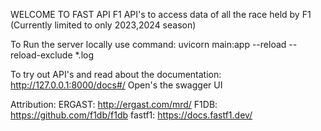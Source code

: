 WELCOME TO FAST API F1
API's to access data of all the race held by F1
(Currently limited to only 2023,2024  season)

To Run the server locally use command:
    uvicorn main:app --reload --reload-exclude *.log
    
To try out API's and read about the documentation:
    http://127.0.0.1:8000/docs#/
Open's the swagger UI

Attribution:
    ERGAST: http://ergast.com/mrd/
    F1DB: https://github.com/f1db/f1db
    fastf1: https://docs.fastf1.dev/

